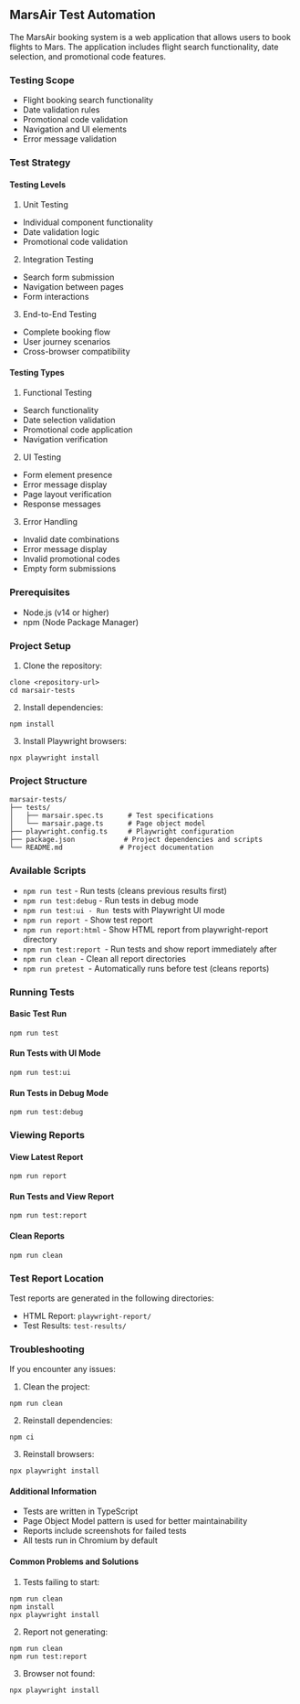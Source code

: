 
## MarsAir Test Automation
The MarsAir booking system is a web application that allows users to book flights to Mars. The application includes flight search functionality, date selection, and promotional code features.

### Testing Scope
* Flight booking search functionality
* Date validation rules
* Promotional code validation
* Navigation and UI elements
* Error message validation

### Test Strategy
#### Testing Levels
1. Unit Testing
* Individual component functionality
* Date validation logic
* Promotional code validation
2. Integration Testing
* Search form submission
* Navigation between pages
* Form interactions
3. End-to-End Testing
* Complete booking flow
* User journey scenarios
* Cross-browser compatibility

#### Testing Types
1. Functional Testing
* Search functionality
* Date selection validation
* Promotional code application
* Navigation verification
2. UI Testing
* Form element presence
* Error message display
* Page layout verification
* Response messages
3. Error Handling
* Invalid date combinations
* Error message display
* Invalid promotional codes
* Empty form submissions

### Prerequisites

* Node.js (v14 or higher)
* npm (Node Package Manager)

### Project Setup
1. Clone the repository:
```
clone <repository-url>
cd marsair-tests
```

2. Install dependencies:
```
npm install
```

3. Install Playwright browsers:
```
npx playwright install
```


### Project Structure
```
marsair-tests/
├── tests/
│   ├── marsair.spec.ts      # Test specifications
│   └── marsair.page.ts      # Page object model
├── playwright.config.ts     # Playwright configuration
├── package.json            # Project dependencies and scripts
└── README.md              # Project documentation
```

### Available Scripts
* ```npm run test``` - Run tests (cleans previous results first)
* ```npm run test:debug``` - Run tests in debug mode
* ```npm run test:ui - Run ```tests with Playwright UI mode
* ```npm run report ```- Show test report
* ```npm run report:html``` - Show HTML report from playwright-report directory
* ```npm run test:report ```- Run tests and show report immediately after
* ```npm run clean ```- Clean all report directories
* ```npm run pretest ```- Automatically runs before test (cleans reports)

### Running Tests
#### Basic Test Run
```
npm run test
```

#### Run Tests with UI Mode
```
npm run test:ui
```

#### Run Tests in Debug Mode
```
npm run test:debug
```

### Viewing Reports
#### View Latest Report
```
npm run report
```
#### Run Tests and View Report
```
npm run test:report
```

#### Clean Reports
```
npm run clean
```

### Test Report Location
Test reports are generated in the following directories:

* HTML Report: ```playwright-report/```
* Test Results: ```test-results/```

### Troubleshooting
If you encounter any issues:
1. Clean the project:
```
npm run clean
```

2. Reinstall dependencies:
```
npm ci
```

3. Reinstall browsers:
```
npx playwright install
```

#### Additional Information
* Tests are written in TypeScript
* Page Object Model pattern is used for better maintainability
* Reports include screenshots for failed tests
* All tests run in Chromium by default

#### Common Problems and Solutions

1. Tests failing to start:
```
npm run clean
npm install
npx playwright install
```

2. Report not generating:
```
npm run clean
npm run test:report
```

3. Browser not found:
```
npx playwright install
```
